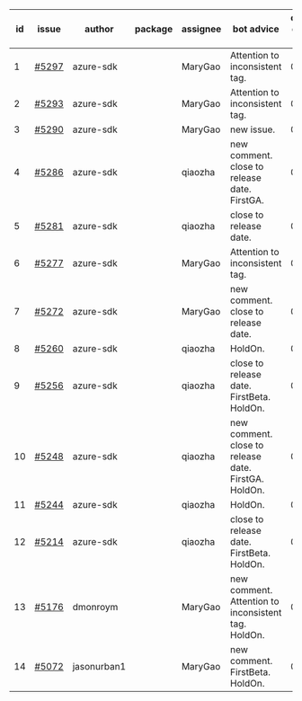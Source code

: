 | id | issue | author | package | assignee | bot advice | created date of issue | target release date | date from target |
| ------ | ------ | ------ | ------ | ------ | ------ | ------ | ------ | :-----: |
| 1 | [#5297](https://github.com/Azure/sdk-release-request/issues/5297) | azure-sdk |  | MaryGao | Attention to inconsistent tag. | 06-25 | 07-26 |  |
| 2 | [#5293](https://github.com/Azure/sdk-release-request/issues/5293) | azure-sdk |  | MaryGao | Attention to inconsistent tag. | 06-25 | 07-25 |  |
| 3 | [#5290](https://github.com/Azure/sdk-release-request/issues/5290) | azure-sdk |  | MaryGao | new issue. | 06-25 | 07-25 |  |
| 4 | [#5286](https://github.com/Azure/sdk-release-request/issues/5286) | azure-sdk |  | qiaozha | new comment. close to release date. FirstGA. | 06-21 | 06-28 | 1 |
| 5 | [#5281](https://github.com/Azure/sdk-release-request/issues/5281) | azure-sdk |  | qiaozha | close to release date. | 06-18 | 06-28 | 1 |
| 6 | [#5277](https://github.com/Azure/sdk-release-request/issues/5277) | azure-sdk |  | MaryGao | Attention to inconsistent tag. | 06-14 | 07-26 |  |
| 7 | [#5272](https://github.com/Azure/sdk-release-request/issues/5272) | azure-sdk |  | MaryGao | new comment. close to release date. | 06-11 | 06-28 | 1 |
| 8 | [#5260](https://github.com/Azure/sdk-release-request/issues/5260) | azure-sdk |  | qiaozha | HoldOn. | 06-06 | 06-21 |  |
| 9 | [#5256](https://github.com/Azure/sdk-release-request/issues/5256) | azure-sdk |  | qiaozha | close to release date. FirstBeta. HoldOn. | 06-05 | 06-28 | 1 |
| 10 | [#5248](https://github.com/Azure/sdk-release-request/issues/5248) | azure-sdk |  | qiaozha | new comment. close to release date. FirstGA. HoldOn. | 06-05 | 06-27 | 0 |
| 11 | [#5244](https://github.com/Azure/sdk-release-request/issues/5244) | azure-sdk |  | qiaozha | HoldOn. | 06-04 | 06-21 |  |
| 12 | [#5214](https://github.com/Azure/sdk-release-request/issues/5214) | azure-sdk |  | qiaozha | close to release date. FirstBeta. HoldOn. | 05-21 | 06-28 | 1 |
| 13 | [#5176](https://github.com/Azure/sdk-release-request/issues/5176) | dmonroym |  | MaryGao | new comment. Attention to inconsistent tag. HoldOn. | 04-30 | 05-24 |  |
| 14 | [#5072](https://github.com/Azure/sdk-release-request/issues/5072) | jasonurban1 |  | MaryGao | new comment. FirstBeta. HoldOn. | 03-22 | 05-24 |  |
